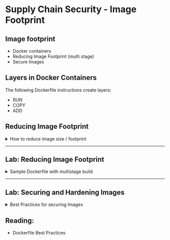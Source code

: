 # Supply Chain Security - Image Footprint

## Image footprint

* Docker containers
* Reducing Image Footprint (multi stage)
* Secure Images

## Layers in Docker Containers
The following Dockerfile instructions create layers:  
* RUN
* COPY
* ADD

## Reducing Image Footprint
<details>
<summary>How to reduce image size / footprint</summary>

Multi Stage Builds.  
Install all Dependencies and build.  
Copy results to a new base minimum base container.

</details>

---

## Lab: Reducing Image Footprint

<details>
<summary>Sample Dockerfile with multistage build</summary>

```Dockerfile
FROM ubuntu
ARG DEBIAN_FRONTEND=noninteractive
RUN apt-get update && apt-get install -y golang-go
COPY app.go .
RUN CGO_ENABLED=0 go build app.go

FROM alpine
COPY --from=0 /app . 
CMD["./app"]
```
</details>

---

## Lab: Securing and Hardening Images

<details>
<summary>Best Practices for securing Images</summary>

1. Use Tags for images, pull specific versions

1. Don't run as root
i.e 

    # Create a user  
RUN addgroup -S appgroup && adduser -S appuser -G appgroup -h /home/appuser
    # Copy app into user home
COPY --from=0 /app /home/appuser
    # All commands from below run as user appuser  
USER appuser
CMD [ "/home/appuser/app" ]
    # make docker filesystem readonly  
RUN chmod a-w /etc
    # remove shell access  
RUN rm -rf /bin/*

</details>
 
## Reading:
* Dockerfile Best Practices


